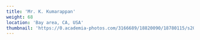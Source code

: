 ```yaml
---
title: 'Mr. K. Kumarappan'
weight: 68
location: 'Bay area, CA, USA'
thumbnail: 'https://0.academia-photos.com/3166689/18820090/18780115/s200_k.kalyanasundaram.jpg'
---
```

